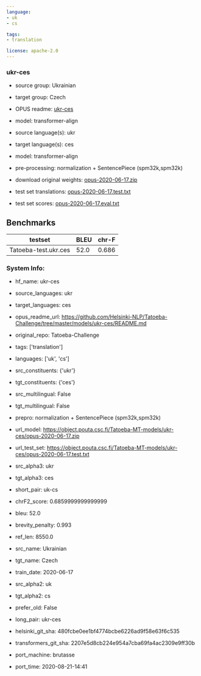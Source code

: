 ```yaml
---
language: 
- uk
- cs

tags:
- translation

license: apache-2.0
---
```


### ukr-ces

* source group: Ukrainian 
* target group: Czech 
*  OPUS readme: [ukr-ces](https://github.com/Helsinki-NLP/Tatoeba-Challenge/tree/master/models/ukr-ces/README.md)

*  model: transformer-align
* source language(s): ukr
* target language(s): ces
* model: transformer-align
* pre-processing: normalization + SentencePiece (spm32k,spm32k)
* download original weights: [opus-2020-06-17.zip](https://object.pouta.csc.fi/Tatoeba-MT-models/ukr-ces/opus-2020-06-17.zip)
* test set translations: [opus-2020-06-17.test.txt](https://object.pouta.csc.fi/Tatoeba-MT-models/ukr-ces/opus-2020-06-17.test.txt)
* test set scores: [opus-2020-06-17.eval.txt](https://object.pouta.csc.fi/Tatoeba-MT-models/ukr-ces/opus-2020-06-17.eval.txt)

## Benchmarks

| testset               | BLEU  | chr-F |
|-----------------------|-------|-------|
| Tatoeba-test.ukr.ces 	| 52.0 	| 0.686 |


### System Info: 
- hf_name: ukr-ces

- source_languages: ukr

- target_languages: ces

- opus_readme_url: https://github.com/Helsinki-NLP/Tatoeba-Challenge/tree/master/models/ukr-ces/README.md

- original_repo: Tatoeba-Challenge

- tags: ['translation']

- languages: ['uk', 'cs']

- src_constituents: {'ukr'}

- tgt_constituents: {'ces'}

- src_multilingual: False

- tgt_multilingual: False

- prepro:  normalization + SentencePiece (spm32k,spm32k)

- url_model: https://object.pouta.csc.fi/Tatoeba-MT-models/ukr-ces/opus-2020-06-17.zip

- url_test_set: https://object.pouta.csc.fi/Tatoeba-MT-models/ukr-ces/opus-2020-06-17.test.txt

- src_alpha3: ukr

- tgt_alpha3: ces

- short_pair: uk-cs

- chrF2_score: 0.6859999999999999

- bleu: 52.0

- brevity_penalty: 0.993

- ref_len: 8550.0

- src_name: Ukrainian

- tgt_name: Czech

- train_date: 2020-06-17

- src_alpha2: uk

- tgt_alpha2: cs

- prefer_old: False

- long_pair: ukr-ces

- helsinki_git_sha: 480fcbe0ee1bf4774bcbe6226ad9f58e63f6c535

- transformers_git_sha: 2207e5d8cb224e954a7cba69fa4ac2309e9ff30b

- port_machine: brutasse

- port_time: 2020-08-21-14:41
